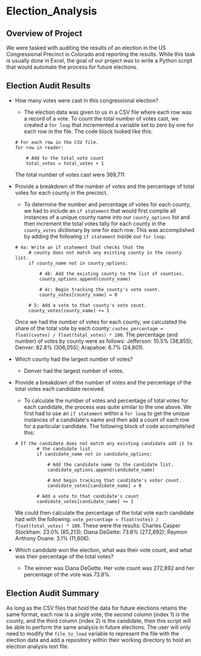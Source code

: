# Election_Analysis

## Overview of Project

We were tasked with auditing the results of an election in the US Congressional Precinct in Colorado and reporting the results.  While this task is usually done in Excel, the goal of our project was to write a Python script that would automate the process for future elections.

## Election Audit Results

- How many votes were cast in this congressional election?
    * The election data was given to us in a CSV file where each row was a record of a vote.  To count the total number of votes cast, we created a `for loop` that incremented a variable set to zero by one for each row in the file.  The code block looked like this:
    ~~~
    # For each row in the CSV file.
    for row in reader:

        # Add to the total vote count
        total_votes = total_votes + 1
    ~~~
    The total number of votes cast were 369,711
    
- Provide a breakdown of the number of votes and the percentage of total votes for each county in the precinct.
   * To determine the number and percentage of votes for each county, we had to include an `if statement` that would first compile all instances of a unique county name into our `county_options` list and then increment the total votes tally for each county in the  `county_votes` dictionary by one for each row.  This was accomplished by adding the following `if statement` inside our `for loop`:
   ~~~
   # 4a: Write an if statement that checks that the
        # county does not match any existing county in the county list.
        if county_name not in county_options:

            # 4b: Add the existing county to the list of counties.
            county_options.append(county_name)

            # 4c: Begin tracking the county's vote count.
            county_votes[county_name] = 0

        # 5: Add a vote to that county's vote count.
        county_votes[county_name] += 1
   ~~~
   Once we had the number of votes for each county, we calculated the share of the total vote by each county:  `cvotes_percentage = float(cvotes) / float(total_votes) * 100`.
   The percentage (and number) of votes by county were as follows: Jefferson: 10.5% (38,855); Denver: 82.8% (306,055); Arapahoe: 6.7% (24,801).

- Which county had the largest number of votes?
   * Denver had the largest number of votes.

- Provide a breakdown of the number of votes and the percentage of the total votes each candidate received.
   * To calculate the number of votes and percentage of total votes for each candidate, the process was quite similar to the one above.  We first had to use an `if statement` within a `for loop` to get the unique instances of a candidate's name and then add a count of each row for a particular candidate.  The following block of code accomplished this:
   ~~~
   # If the candidate does not match any existing candidate add it to
           # the candidate list
           if candidate_name not in candidate_options:

               # Add the candidate name to the candidate list.
               candidate_options.append(candidate_name)

               # And begin tracking that candidate's voter count.
               candidate_votes[candidate_name] = 0

           # Add a vote to that candidate's count
           candidate_votes[candidate_name] += 1
   ~~~
   We could then calculate the percentage of the total vote each candidate had with the following: `vote_percentage = float(votes) / float(total_votes) * 100`.  These were the results: Charles Casper Stockham: 23.0% (85,213); Diana DeGette: 73.8% (272,892); Raymon Anthony Doane: 3.1% (11,606).

- Which candidate won the election, what was their vote count, and what was their percentage of the total votes?
   * The winner was Diana DeGette.  Her vote count was 272,892 and her percentage of the vote was 73.8%.

## Election Audit Summary

As long as the CSV files that hold the data for future elections retains the same format, each row is a single vote, the second column (index 1) is the county, and the third column (index 2) is the candidate, then this script will be able to perform the same analysis in future elections.  The user will only need to modify the `file_to_load` variable to represent the file with the election data and add a repository within their working directory to hold an election analysis text file.
